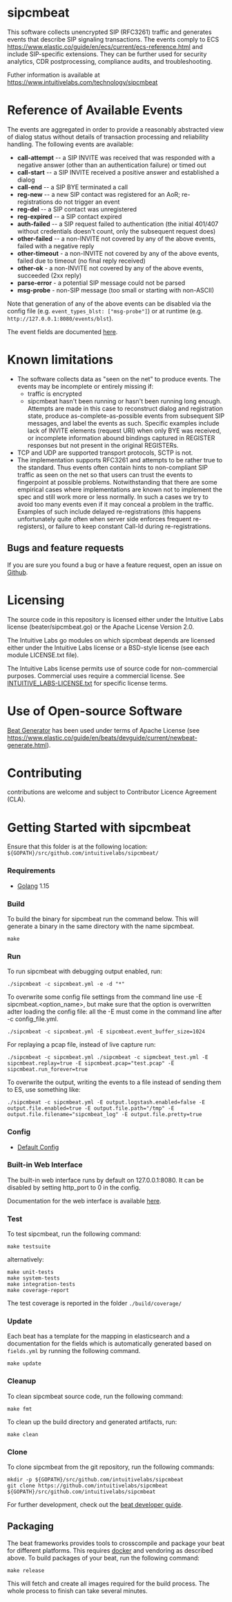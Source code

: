 # sipcmbeat

This software collects unencrypted SIP (RFC3261) traffic and generates events
that describe SIP signaling transactions. The events comply to ECS
https://www.elastic.co/guide/en/ecs/current/ecs-reference.html and include
SIP-specific extensions. They can be further used for security analytics, CDR
postprocessing, compliance audits, and troubleshooting.

Futher information is available at
https://www.intuitivelabs.com/technology/sipcmbeat


# Reference of Available Events

The events are aggregated in order to provide a reasonably abstracted
view of dialog status without details of transaction processing and
reliability handling. The following events are available:

- **call-attempt** -- a SIP INVITE was received that was responded with
  a negative answer (other than an authentication failure) or timed out
- **call-start** -- a SIP INVITE received a positive answer and 
  established a dialog
- **call-end** -- a SIP BYE terminated a call
- **reg-new** -- a new SIP contact was registered for an AoR; 
  re-registrations do not trigger an event
- **reg-del** -- a SIP contact was unregistered
- **reg-expired** -- a SIP contact expired
- **auth-failed** -- a SIP request failed to authentication
  (the initial 401/407 without credentials doesn't count, only
   the subsequent request does)
- **other-failed** -- a non-INVITE not covered by any of the above events,
 failed with a negative reply
- **other-timeout** - a non-INVITE not covered by any of the above events,
 failed due to timeout (no final reply received)
- **other-ok** - a non-INVITE not covered by any of the above events, succeeded
 (2xx reply)
- **parse-error** - a potential SIP message could not be parsed
- **msg-probe** - non-SIP message (too small or starting with non-ASCII)

Note that generation of any of the above events can be disabled via the config
 file (e.g. ```event_types_blst: ["msg-probe"]```) or at runtime (e.g.
 ```http://127.0.0.1:8080/events/blst```).

The event fields are documented [here](https://github.com/intuitivelabs/sipcmbeat/blob/master/docs/fields.asciidoc#sipcmbeat-fields).

# Known limitations

* The software collects data as "seen on the net" to produce events. 
  The events may be incomplete or entirely missing if:
  - traffic is encrypted
  - sipcmbeat hasn't been running or hasn't been running long enough.
    Attempts are made in this case to reconstruct dialog and registration
    state, produce as-complete-as-possible events from subsequent SIP 
    messages, and label the events as such. Specific examples
    include lack of INVITE elements (request URI) when only BYE 
    was received, or incomplete information abound bindings
    captured in REGISTER responses but not present in the 
    original REGISTERs.
* TCP and UDP are supported transport protocols, SCTP is not.
* The implementation supports RFC3261 and attempts to be rather
  true to the standard. Thus  events often contain hints to
  non-compliant SIP traffic as seen on the net so that users 
  can trust the events to fingerpoint at possible problems. 
  Notwithstanding that there are some empirical cases where 
  implementations are known not to implement the spec and 
  still work more or less normally. In such a cases we try 
  to avoid too many events even if it may conceal a problem 
  in the traffic. Examples of such include delayed 
  re-registrations (this happens unfortunately quite often 
  when server side enforces frequent re-registers), or failure 
  to keep constant Call-Id during re-registrations.


## Bugs and feature requests

If you are sure you found a bug or have a feature request, open an issue on
[Github](https://github.com/intuitivelabs/sipcmbeat/issues).

# Licensing

The source code in this repository is licensed either under the Intuitive Labs license (beater/sipcmbeat.go) or the Apache License Version 2.0.

The Intuitive Labs go modules on which sipcmbeat depends are licensed either
 under the Intuitive Labs license or a BSD-style license (see each module
  LICENSE.txt file).

The Intuitive Labs license permits use of source code for non-commercial
purposes. Commercial uses require a commercial license. See
[INTUITIVE_LABS-LICENSE.txt](./INTUITIVE_LABS-LICENSE.txt) for specific license
terms.


# Use of Open-source Software

[Beat Generator](https://github.com/elastic/beats)
 has been used under terms of Apache License
 (see https://www.elastic.co/guide/en/beats/devguide/current/newbeat-generate.html).

# Contributing

contributions are welcome and subject to Contributor Licence
Agreement (CLA).


# Getting Started with sipcmbeat

Ensure that this folder is at the following location:
`${GOPATH}/src/github.com/intuitivelabs/sipcmbeat/`

### Requirements

* [Golang](https://golang.org/dl/) 1.15

### Build

To build the binary for sipcmbeat run the command below. This will generate a
binary in the same directory with the name sipcmbeat.

```
make
```


### Run

To run sipcmbeat with debugging output enabled, run:

```
./sipcmbeat -c sipcmbeat.yml -e -d "*"
```

To overwrite some config file settings from the command line use
 -E sipcmbeat.\<option\_name\>, but make sure that the option is overwritten
 adter loading the config file: all the -E must come in the command line
 after -c config_file.yml.

```
./sipcmbeat -c sipcmbeat.yml -E sipcmbeat.event_buffer_size=1024
```

For replaying a pcap file, instead of live capture run:

```
./sipcmbeat -c sipcmbeat.yml ./sipcmbeat -c sipmcbeat_test.yml -E sipcmbeat.replay=true -E sipcmbeat.pcap="test.pcap" -E sipcmbeat.run_forever=true
```

To overwrite the output, writing the events to a file instead of sending
 them to ES, use something like:

```
./sipcmbeat -c sipcmbeat.yml -E output.logstash.enabled=false -E output.file.enabled=true -E output.file.path="/tmp" -E output.file.filename="sipcmbeat_log" -E output.file.pretty=true
```

### Config

* [Default Config](https://raw.githubusercontent.com/intuitivelabs/sipcmbeat/master/_meta/config/beat.reference.yml.tmpl)

### Built-in Web Interface

The built-in web interface runs by default on 127.0.0.1:8080. It can be
 disabled by setting  http\_port to 0 in the config.

Documentation for the web interface is available [here](https://github.com/intuitivelabs/sipcallmon/tree/master/cmd/sipcm#http-url-paths).

### Test

To test sipcmbeat, run the following command:

```
make testsuite
```

alternatively:
```
make unit-tests
make system-tests
make integration-tests
make coverage-report
```

The test coverage is reported in the folder `./build/coverage/`

### Update

Each beat has a template for the mapping in elasticsearch and a documentation for the fields
which is automatically generated based on `fields.yml` by running the following command.

```
make update
```


### Cleanup

To clean  sipcmbeat source code, run the following command:

```
make fmt
```

To clean up the build directory and generated artifacts, run:

```
make clean
```


### Clone

To clone sipcmbeat from the git repository, run the following commands:

```
mkdir -p ${GOPATH}/src/github.com/intuitivelabs/sipcmbeat
git clone https://github.com/intuitivelabs/sipcmbeat ${GOPATH}/src/github.com/intuitivelabs/sipcmbeat
```


For further development, check out the [beat developer guide](https://www.elastic.co/guide/en/beats/libbeat/current/new-beat.html).


## Packaging

The beat frameworks provides tools to crosscompile and package your beat for different platforms. This requires [docker](https://www.docker.com/) and vendoring as described above. To build packages of your beat, run the following command:

```
make release
```

This will fetch and create all images required for the build process. The whole process to finish can take several minutes.
